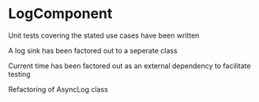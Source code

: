 # LogComponent

Unit tests covering the stated use cases have been written

A log sink has been factored out to a seperate class

Current time has been factored out as an external dependency to facilitate testing

Refactoring of AsyncLog class
